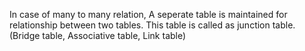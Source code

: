 In case of many to many relation,
A seperate table is maintained for relationship between two tables.
This table is called as junction table. (Bridge table, Associative table, Link table)